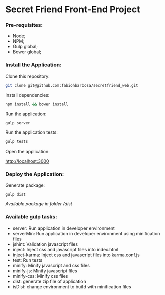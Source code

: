 Secret Friend Front-End Project
===

### Pre-requisites:
* Node;
* NPM;
* Gulp global;
* Bower global;

### Install the Application:
Clone this repository:
```sh
git clone git@github.com:fabiohbarbosa/secretfriend_web.git
```

Install dependencies:
```sh
npm install && bower install
```

Run the application:
```sh
gulp server
```

Run the application tests:
```sh
gulp tests
```

Open the application:

[http://localhost:3000](http://localhost:3000)

### Deploy the Application:

Generate package:
```sh
gulp dist
```
*Available package in folder /dist*

### Available gulp tasks:
* server: Run application in developer environment
* serverMin: Run application in developer environment using minification files
* jshint: Validation javascript files
* inject: Inject css and javascript files into index.html
* inject-karma: Inject css and javascript files into karma.conf.js
* test: Run tests
* minify: Minify javascript and css files
* minify-js: Minify javascript files
* minify-css: Minify css files
* dist: generate zip file of application
* isDist: change environment to build with minification files
